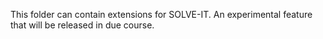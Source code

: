 This folder can contain extensions for SOLVE-IT. An experimental feature that will be released in due course. 